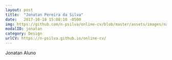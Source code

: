 ```yaml
---
layout: post
title:  "Jonatan Pereira da Silva"
date:   2017-10-18 15:08:10 -0500
img: https://github.com/n-psilva/online-cv/blob/master/assets/images/natan.jpg
modalID: jonatan
category: Design
urlCV: https://n-psilva.github.io/online-cv/
---
```

Jonatan
Aluno
